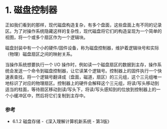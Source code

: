 # 1. 磁盘控制器

正如我们看到的那样，现代磁盘构造复杂，有多个盘面，这些盘面上有不同的记录区。为了对操作系统隐藏这样的复杂性，现代磁盘将它们的构造呈现为一个简单的视图，将一个或多个扇区作为一个逻辑块。


磁盘封装中有一个小的硬件/固件设备，称为磁盘控制器，维护着逻辑块号和实际（物理）磁盘扇区之间的映射关系。


当操作系统想要执行一个 I/O 操作时，例如读一个磁盘扇区的数据到主存，操作系统会发送一个命令到磁盘控制器，让它读某个逻辑号。控制器上的固件执行一个快速表查找，将一个逻辑号翻译成（盘面，磁道，扇区）的三元组，这个三元组唯一地标识了对应的物理扇区。控制器上的硬件会解释这个三元组，将读/写头移动到适当的柱面，等待扇区移动到读/写头下，将读/写头感知到的位放到控制器上的一个小缓冲区中，然后将它们复制到主存中。


### 参考

- 6.1.2 磁盘存储 -《深入理解计算机新系统 - 第3版》
